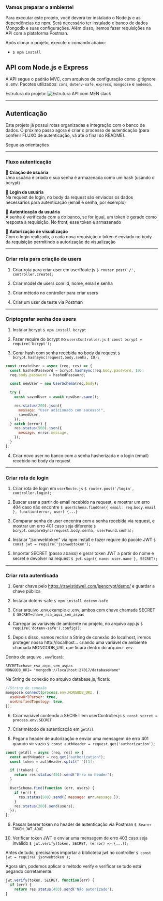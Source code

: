 ### Vamos preparar o ambiente!

Para executar este projeto, você deverá ter instalado o Node.js e as dependências do npm. Será necessário ter instalado o banco de dados Mongodb e suas configurações. Além disso, iremos fazer requisições na API com a plataforma Postman.

Após clonar o projeto, execute o comando abaixo:

- `$ npm install`

## API com Node.js e Express

A API segue o padrão MVC, com arquivos de configuração como .gitignore e .env. Pacotes utilizados: `cors`, `dotenv-safe`, `express`, `mongoose` e `nodemon`.

Estrutura do projeto:
![Estrutura API com MEN stack](https://drive.google.com/file/d/1x4QTklg7xeOge3vTDiBQlYGvIyCKAKYe/view?usp=sharing)

---

## Autenticação

Este projeto já possui rotas organizadas e integração com o banco de dados. O próximo passo agora é criar o processo de autenticação (para conferir FLUXO de autenticação, vá até o final do README).

Segue as orientações

---

### Fluxo autenticação

🚩 **Criação de usuária**<br />
Uma usuária é criada e sua senha é armazenada como um hash (usando o bcrypt)

🚩 **Login da usuária**<br />
Na request de login, no body da request são enviados os dados necessários para autenticação (email e senha, por exemplo)

🚩 **Autenticação da usuária**<br />
A senha é verificada com a do banco, se for igual, um token é gerado como resposta à requisição. No front, esse token é armazenado

🚩 **Autorização de visualização**<br />
Com o login realizado, a cada nova requisição o token é enviado no body da requisição permitindo a autorização de visualização

---

### Criar rota para criação de users

1. Criar rota para criar user em userRoute.js
   `$ router.post('/', controller.create);`

2. Criar model de users com id, nome, email e senha

3. Criar método no controller para criar users

4. Criar um user de teste via Postman

---

### Criptografar senha dos users

1. Instalar bcrypt
   `$ npm install bcrypt`

2. Fazer require do bcrypt no `usersController.js`
   `$ const bcrypt = require('bcrypt');`

3. Gerar hash com senha recebida no body da request
   `$ bcrypt.hashSync(request.body.senha, 10);`

```javascript
const createUser = async (req, res) => {
  const hashedPassword = bcrypt.hashSync(req.body.password, 10);
  req.body.password = hashedPassword;

  const newUser = new UserSchema(req.body);

  try {
    const savedUser = await newUser.save();

    res.status(200).json({
      message: "User adicionado com sucesso!",
      savedUser,
    });
  } catch (error) {
    res.status(500).json({
      message: error.message,
    });
  }
};
```

4. Criar novo user no banco com a senha hasherizada e o login (email) recebido no body da request

---

### Criar rota de login

1. Criar rota de login em `userRoute.js`
   `$ router.post('/login', controller.login);`

2. Buscar user a partir do email recebido na request, e mostrar um erro 404 caso não encontre
   `$ userSchema.findOne({ email: req.body.email }, function(error, user) {...}`

3. Comparar senha de user encontra com a senha recebida via request, e mostrar um erro 401 caso seja diferente
   `$ bcrypt.compareSync(request.body.senha, userFound.senha);`

4. Instalar "jsonwebtoken" via npm install e fazer require do pacote JWT
   `$ const jwt = require('jsonwebtoken');`

5. Importar SECRET (passo abaixo) e gerar token JWT a partir do nome e secret e devolver na request
   `$ jwt.sign({ name: user.name }, SECRET);`

---

### Criar rota autenticada

1. Gerar chave pelo https://travistidwell.com/jsencrypt/demo/ e guardar a chave pública

2. Instalar dotenv-safe
   `$ npm install dotenv-safe`

3. Criar arquivo .env.example e .env, ambos com chave chamada SECRET
   `$ SECRET=chave_rsa_aqui_sem_aspas`

4. Carregar as variáveis de ambiente no projeto, no arquivo app.js
   `$ require('dotenv-safe').config();`

5. Depois disso, vamos recriar a String de conexão do localhost, iremos proteger nosso http://localhost... criando uma variável de ambiente chamada MONGODB_URI, que ficará dentro do arquivo `.env`.

Dentro do arquivo `.env`ficará:

```
SECRET=chave_rsa_aqui_sem_aspas
MONGODB_URI= "mongodb://localhost:27017/databaseName"

```

Na String de conexão no arquivo database.js, ficará:

```javascript
//String de conexão
mongoose.connect(process.env.MONGODB_URI, {
  useNewUrlParser: true,
  useUnifiedTopology: true,
});
```

6. Criar variável contendo a SECRET em userController.js
   `$ const secret = process.env.SECRET`

7. Criar método de autenticação em `getAll`

8. Pegar o header de autorização e enviar uma mensagem de erro 401 quando vir vazio
   `$ const authHeader = request.get('authorization');`

```javascript
const getAll = async (req, res) => {
  const authHeader = req.get("authorization");
  const token = authHeader.split(" ")[1];

  if (!token) {
    return res.status(401).send("Erro no header");
  }

  UserSchema.find(function (err, users) {
    if (err) {
      res.status(500).send({ message: err.message });
    }
    res.status(200).send(users);
  });
};
```

9. Passar bearer token no header de autenticação via Postman
   `$ Bearer TOKEN_JWT_AQUI`

10. Verificar token JWT e enviar uma mensagem de erro 403 caso seja inválido
    `$ jwt.verify(token, SECRET, (error) => {...});`

Antes de tudo, precisamos importar a biblioteca jwt no controller
`$ const jwt = require('jsonwebtoken');`

Agora sim, podemos aplicar o método verify e verificar se tudo está pegando corretamente.

```javascript
jwt.verify(token, SECRET, function(err) {
  if (err) {
    return res.status(403).send('Não autorizado');
}
```
